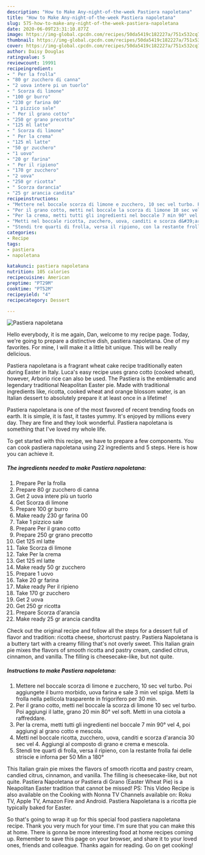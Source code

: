 ```yaml
---
description: "How to Make Any-night-of-the-week Pastiera napoletana"
title: "How to Make Any-night-of-the-week Pastiera napoletana"
slug: 575-how-to-make-any-night-of-the-week-pastiera-napoletana
date: 2020-06-09T23:31:10.877Z
image: https://img-global.cpcdn.com/recipes/50da5419c182227a/751x532cq70/pastiera-napoletana-recipe-main-photo.jpg
thumbnail: https://img-global.cpcdn.com/recipes/50da5419c182227a/751x532cq70/pastiera-napoletana-recipe-main-photo.jpg
cover: https://img-global.cpcdn.com/recipes/50da5419c182227a/751x532cq70/pastiera-napoletana-recipe-main-photo.jpg
author: Daisy Douglas
ratingvalue: 5
reviewcount: 19991
recipeingredient:
- " Per la frolla"
- "80 gr zucchero di canna"
- "2 uova intere pi un tuorlo"
- " Scorza di limone"
- "100 gr burro"
- "230 gr farina 00"
- "1 pizzico sale"
- " Per il grano cotto"
- "250 gr grano precotto"
- "125 ml latte"
- " Scorza di limone"
- " Per la crema"
- "125 ml latte"
- "50 gr zucchero"
- "1 uovo"
- "20 gr farina"
- " Per il ripieno"
- "170 gr zucchero"
- "2 uova"
- "250 gr ricotta"
- " Scorza darancia"
- "25 gr arancia candita"
recipeinstructions:
- "Mettere nel boccale scorza di limone e zucchero, 10 sec vel turbo. Poi aggiungete il burro morbido, uova farina e sale 3 min vel spiga. Metti la frolla nella pellicola trasparente in frigorifero per 30 min."
- "Per il grano cotto, metti nel boccale la scorza di limone 10 sec vel turbo. Poi aggiungi il latte, grano 20 min 80° vel soft. Metti in una ciotola a raffreddare."
- "Per la crema, metti tutti gli ingredienti nel boccale 7 min 90° vel 4, poi aggiungi al grano cotto e mescola."
- "Metti nel boccale ricotta, zucchero, uova, canditi e scorza d&#39;arancia 30 sec vel 4. Aggiungi al composto di grano e crema e mescola."
- "Stendi tre quarti di frolla, versa il ripieno, con la restante frolla fai delle striscie e inforna per 50 Min a 180°"
categories:
- Recipe
tags:
- pastiera
- napoletana

katakunci: pastiera napoletana 
nutrition: 105 calories
recipecuisine: American
preptime: "PT29M"
cooktime: "PT52M"
recipeyield: "4"
recipecategory: Dessert

---
```



![Pastiera napoletana](https://img-global.cpcdn.com/recipes/50da5419c182227a/751x532cq70/pastiera-napoletana-recipe-main-photo.jpg)

Hello everybody, it is me again, Dan, welcome to my recipe page. Today, we're going to prepare a distinctive dish, pastiera napoletana. One of my favorites. For mine, I will make it a little bit unique. This will be really delicious.

Pastiera napoletana is a fragrant wheat cake recipe traditionally eaten during Easter in Italy. Luca&#39;s easy recipe uses grano cotto (cooked wheat), however, Arborio rice can also be used. The Pastiera is the emblematic and legendary traditional Neapolitan Easter pie. Made with traditional ingredients like, ricotta, cooked wheat and orange blossom water, is an Italian dessert to absolutely prepare it at least once in a lifetime!

Pastiera napoletana is one of the most favored of recent trending foods on earth. It is simple, it is fast, it tastes yummy. It's enjoyed by millions every day. They are fine and they look wonderful. Pastiera napoletana is something that I've loved my whole life.


To get started with this recipe, we have to prepare a few components. You can cook pastiera napoletana using 22 ingredients and 5 steps. Here is how you can achieve it.

<!--inarticleads1-->

##### The ingredients needed to make Pastiera napoletana:

1. Prepare  Per la frolla
1. Prepare 80 gr zucchero di canna
1. Get 2 uova intere più un tuorlo
1. Get  Scorza di limone
1. Prepare 100 gr burro
1. Make ready 230 gr farina 00
1. Take 1 pizzico sale
1. Prepare  Per il grano cotto
1. Prepare 250 gr grano precotto
1. Get 125 ml latte
1. Take  Scorza di limone
1. Take  Per la crema
1. Get 125 ml latte
1. Make ready 50 gr zucchero
1. Prepare 1 uovo
1. Take 20 gr farina
1. Make ready  Per il ripieno
1. Take 170 gr zucchero
1. Get 2 uova
1. Get 250 gr ricotta
1. Prepare  Scorza d&#39;arancia
1. Make ready 25 gr arancia candita


Check out the original recipe and follow all the steps for a dessert full of flavor and tradition: ricotta cheese, shortcrust pastry. Pastiera Napoletana is a buttery tart with a creamy filling that&#39;s not overly sweet. This Italian grain pie mixes the flavors of smooth ricotta and pastry cream, candied citrus, cinnamon, and vanilla. The filling is cheesecake-like, but not quite. 

<!--inarticleads2-->

##### Instructions to make Pastiera napoletana:

1. Mettere nel boccale scorza di limone e zucchero, 10 sec vel turbo. Poi aggiungete il burro morbido, uova farina e sale 3 min vel spiga. Metti la frolla nella pellicola trasparente in frigorifero per 30 min.
1. Per il grano cotto, metti nel boccale la scorza di limone 10 sec vel turbo. Poi aggiungi il latte, grano 20 min 80° vel soft. Metti in una ciotola a raffreddare.
1. Per la crema, metti tutti gli ingredienti nel boccale 7 min 90° vel 4, poi aggiungi al grano cotto e mescola.
1. Metti nel boccale ricotta, zucchero, uova, canditi e scorza d&#39;arancia 30 sec vel 4. Aggiungi al composto di grano e crema e mescola.
1. Stendi tre quarti di frolla, versa il ripieno, con la restante frolla fai delle striscie e inforna per 50 Min a 180°


This Italian grain pie mixes the flavors of smooth ricotta and pastry cream, candied citrus, cinnamon, and vanilla. The filling is cheesecake-like, but not quite. Pastiera Napoletana or Pastiera di Grano (Easter Wheat Pie) is a Neapolitan Easter tradition that cannot be missed! PS: This Video Recipe is also available on the Cooking with Nonna TV Channels available on: Roku TV, Apple TV, Amazon Fire and Android. Pastiera Napoletana is a ricotta pie typically baked for Easter. 

So that's going to wrap it up for this special food pastiera napoletana recipe. Thank you very much for your time. I'm sure that you can make this at home. There is gonna be more interesting food at home recipes coming up. Remember to save this page on your browser, and share it to your loved ones, friends and colleague. Thanks again for reading. Go on get cooking!
